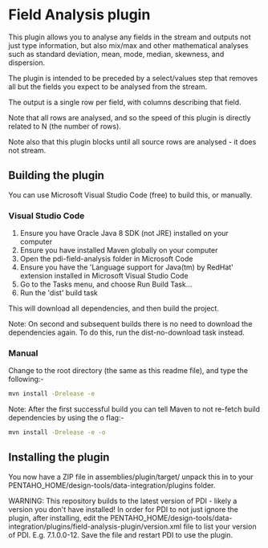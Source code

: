 # Field Analysis plugin

This plugin allows you to analyse any fields in the stream and outputs not just type information, but also mix/max and other mathematical analyses such as standard deviation, mean, mode, median, skewness, and dispersion.

The plugin is intended to be preceded by a select/values step that removes all but the fields you expect to be analysed from the stream.

The output is a single row per field, with columns describing that field.

Note that all rows are analysed, and so the speed of this plugin is directly related to N (the number of rows). 

Note also that this plugin blocks until all source rows are analysed - it does not stream.

## Building the plugin

You can use Microsoft Visual Studio Code (free) to build this, or manually.

### Visual Studio Code

1. Ensure you have Oracle Java 8 SDK (not JRE) installed on your computer
1. Ensure you have installed Maven globally on your computer
1. Open the pdi-field-analysis folder in Microsoft Code
1. Ensure you have the 'Language support for Java(tm) by RedHat' extension installed in Microsoft Visual Studio Code
1. Go to the Tasks menu, and choose Run Build Task...
1. Run the 'dist' build task

This will download all dependencies, and then build the project.

Note: On second and subsequent builds there is no need to download the dependencies again. To do this, run the dist-no-download task instead.

### Manual

Change to the root directory (the same as this readme file), and type the following:-

```sh
mvn install -Drelease -e
```

Note: After the first successful build you can tell Maven to not re-fetch build dependencies by using the o flag:-

```sh
mvn install -Drelease -e -o
```

## Installing the plugin

You now have a ZIP file in assemblies/plugin/target/ unpack this in to your PENTAHO_HOME/design-tools/data-integration/plugins folder.

WARNING: This repository builds to the latest version of PDI - likely a version you don't have installed! In order for PDI to not just ignore the plugin, after installing, edit the PENTAHO_HOME/design-tools/data-integration/plugins/field-analysis-plugin/version.xml file to list your version of PDI. E.g. 7.1.0.0-12. Save the file and restart PDI to use the plugin.
